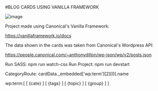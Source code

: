 #BLOG CARDS USING VANILLA FRAMEWORK

![image](https://user-images.githubusercontent.com/82540037/128314372-4feeb7d5-1da8-4dca-a004-080d9b4c3aa5.png)


Project made using Canonical's Vanilla Framework:

https://vanillaframework.io/docs

The data shown in the cards was taken from Canonical's Wordpress API:

https://people.canonical.com/~anthonydillon/wp-json/wp/v2/posts.json


Run SASS: npm run watch-css
Run Project: npm run devstart


CategoryRoute: cardData._embedded['wp:term'][2][0].name

wp:term:[
    [
     {cate}
    ]
    [
     {tags}
    ]
    [
     {topic}
    ]
    [
     {group}
    ]
]
